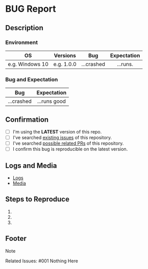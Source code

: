 # BUG Report

## Description

### Environment

|       OS        |  Versions  |    Bug     | Expectation |
| :-------------: | :--------: | :--------: | :---------: |
| e.g. Windows 10 | e.g. 1.0.0 | ...crashed |  ...runs.   |

### Bug and Expectation

|    Bug     | Expectation  |
| :--------: | :----------: |
| ...crashed | ...runs good |

## Confirmation

- [ ] I'm using the **LATEST** version of this repo.
- [ ] I've searched [existing issues](https://github.com/your-repo/issues) of this repository.
- [ ] I've searched [possible related PRs](https://github.com/your-repo/pulls) of this repository.
- [ ] I confirm this bug is reproducible on the latest version.

## Logs and Media

- [Logs](https://)
- [Media](https://)

## Steps to Reproduce

1.
2.
3.

## Footer

> [!NOTE]
> Related Issues: #001 Nothing Here
